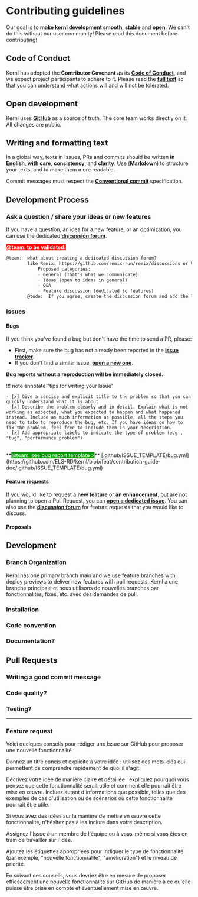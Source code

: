 # Contributing guidelines

Our goal is to **make kernl development smooth**, **stable** and **open**.
We can't do this without our user community!
Please read this document before contributing!

## Code of Conduct

Kernl has adopted the **Contributor Covenant** as its **[Code of Conduct](code-of-conduct.md)**, and we expect project participants to adhere to it. 
Please read the **[full text](code-of-conduct.md)** so that you can understand what actions will and will not be tolerated.

## Open development

Kernl uses **[GitHub](https://github.com/ELS-RD/kernl)** as a source of truth. The core team works directly on it. All changes are public.

## Writing and formatting text

In a global way, texts in Issues, PRs and commits should be written **in English**, **with care**, **consistency**, and **clarity**.
Use (**[Markdown](https://www.markdownguide.org/basic-syntax/)**) to structure your texts, and to make them more readable.

Commit messages must respect the **[Conventional commit](https://www.conventionalcommits.org/en/v1.0.0/)** specification.

## Development Process

### Ask a question / share your ideas or new features

If you have a question, an idea for a new feature, or an optimization, you can use the dedicated **[discussion forum](todo)**.

**<span style="color:#fff; background:#ff0000">@team: to be validated:</span>**
```markdown
@team:  what about creating a dedicated discussion forum?
        like Remix: https://github.com/remix-run/remix/discussions or Vite for example
            Proposed categories:
            - General (That's what we communicate)
            - Ideas (open to ideas in general)
            - Q&A
            - Feature discussion (dedicated to features)
        @todo:  If you agree, create the discussion forum and add the link above.
```

### Issues

#### Bugs

If you think you've found a bug but don't have the time to send a PR, please:

- First, make sure the bug has not already been reported in the **[issue tracker](https://github.com/ELS-RD/kernl/issues)**.
- If you don't find a similar issue, **[open a new one](todo)**.

**Bug reports without a reproduction will be immediately closed.**

!!! note annotate "tips for writing your Issue"

    - [x] Give a concise and explicit title to the problem so that you can quickly understand what it is about.
    - [x] Describe the problem clearly and in detail. Explain what is not working as expected, what you expected to happen and what happened instead. Include as much information as possible, all the steps you need to take to reproduce the bug, etc. If you have ideas on how to fix the problem, feel free to include them in your description.
    - [x] Add appropriate labels to indicate the type of problem (e.g., "bug", "performance problem").

<br>
**<span style="color:#fff; background:#009900">@team: see bug report template ></span>** [.github/ISSUE_TEMPLATE/bug.yml](https://github.com/ELS-RD/kernl/blob/feat/contribution-guide-doc/.github/ISSUE_TEMPLATE/bug.yml)

#### Feature requests

If you would like to request a **new feature** or **an enhancement**, 
but are not planning to open a Pull Request, you can **[open a dedicated issue](todo)**.
You can also use the **[discussion forum](todo)** for feature requests that you would like to discuss.

#### Proposals

## Development

### Branch Organization

Kernl has one primary branch main and we use feature branches with deploy previews to deliver new features with pull requests.
Kernl a une branche principale et nous utilisons de nouvelles branches par fonctionnalités, fixes, etc. avec des demandes de pull.

### Installation

### Code convention

### Documentation?

## Pull Requests

### Writing a good commit message

### Code quality?

### Testing?
-----

### Feature request

Voici quelques conseils pour rédiger une Issue sur GitHub pour proposer une nouvelle fonctionnalité :

Donnez un titre concis et explicite à votre idée : utilisez des mots-clés qui permettent de comprendre rapidement de quoi il s'agit.

Décrivez votre idée de manière claire et détaillée : expliquez pourquoi vous pensez que cette fonctionnalité serait utile et comment elle pourrait être mise en œuvre. Incluez autant d'informations que possible, telles que des exemples de cas d'utilisation ou de scénarios où cette fonctionnalité pourrait être utile.

Si vous avez des idées sur la manière de mettre en œuvre cette fonctionnalité, n'hésitez pas à les inclure dans votre description.

Assignez l'Issue à un membre de l'équipe ou à vous-même si vous êtes en train de travailler sur l'idée.

Ajoutez les étiquettes appropriées pour indiquer le type de fonctionnalité (par exemple, "nouvelle fonctionnalité", "amélioration") et le niveau de priorité.

En suivant ces conseils, vous devriez être en mesure de proposer efficacement une nouvelle fonctionnalité sur GitHub de manière à ce qu'elle puisse être prise en compte et éventuellement mise en œuvre.




